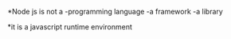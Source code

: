 *Node js is not a -programming language
                  -a framework
                  -a library

*it is a javascript runtime environment
